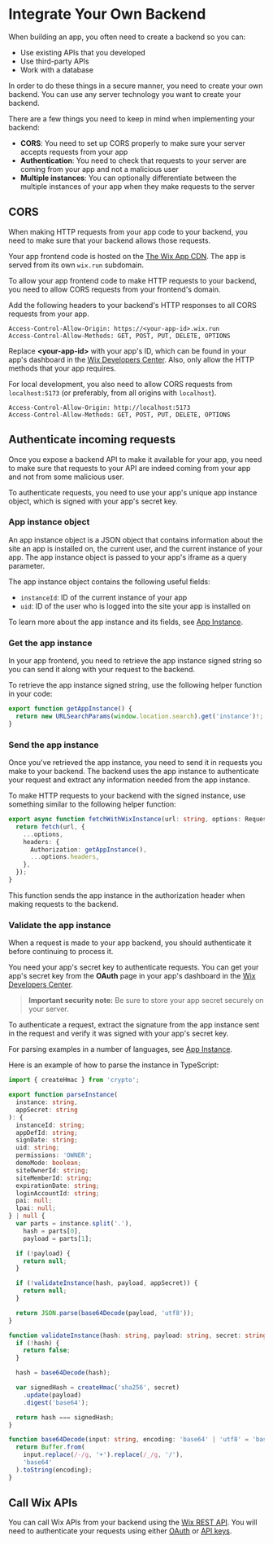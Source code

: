 # Integrate Your Own Backend

When building an app, you often need to create a backend so you can:

- Use existing APIs that you developed
- Use third-party APIs
- Work with a database

In order to do these things in a secure manner, you need to create your own backend. You can use any server technology you want to create your backend.

There are a few things you need to keep in mind when implementing your backend:

- **CORS**: You need to set up CORS properly to make sure your server accepts requests from your app
- **Authentication**: You need to check that requests to your server are coming from your app and not a malicious user
- **Multiple instances**: You can optionally differentiate between the multiple instances of your app when they make requests to the server

## CORS

When making HTTP requests from your app code to your backend, you need to make sure that your backend allows those requests.

Your app frontend code is hosted on the [The Wix App CDN](../workflow/app_versions_and_deployment.md#the-wix-apps-cdn). The app is served from its own `wix.run` subdomain.

To allow your app frontend code to make HTTP requests to your backend, you need to allow CORS requests from your frontend's domain.

Add the following headers to your backend's HTTP responses to all CORS requests from your app.

```http
Access-Control-Allow-Origin: https://<your-app-id>.wix.run
Access-Control-Allow-Methods: GET, POST, PUT, DELETE, OPTIONS
```

Replace **\<your-app-id\>** with your app's ID, which can be found in your app's dashboard in the [Wix Developers Center](https://dev.wix.com/apps/). Also, only allow the HTTP methods that your app requires.

For local development, you also need to allow CORS requests from `localhost:5173` (or preferably, from all origins with `localhost`).

```http
Access-Control-Allow-Origin: http://localhost:5173
Access-Control-Allow-Methods: GET, POST, PUT, DELETE, OPTIONS
```

## Authenticate incoming requests

Once you expose a backend API to make it available for your app, you need to make sure that requests to your API are indeed coming from your app and not from some malicious user.

To authenticate requests, you need to use your app's unique app instance object, which is signed with your app's secret key.

### App instance object

An app instance object is a JSON object that contains information about the site an app is installed on, the current user, and the current instance of your app. The app instance object is passed to your app's iframe as a query parameter.

The app instance object contains the following useful fields:

- `instanceId`: ID of the current instance of your app
- `uid`: ID of the user who is logged into the site your app is installed on

To learn more about the app instance and its fields, see [App Instance](https://devforum.wix.com/kb/en/article/app-instance-client-side).

### Get the app instance

In your app frontend, you need to retrieve the app instance signed string so you can send it along with your request to the backend.

To retrieve the app instance signed string, use the following helper function in your code:

```ts
export function getAppInstance() {
  return new URLSearchParams(window.location.search).get('instance')!;
}
```

### Send the app instance

Once you've retrieved the app instance, you need to send it in requests you make to your backend. The backend uses the app instance to authenticate your request and extract any information needed from the app instance.

To make HTTP requests to your backend with the signed instance, use something similar to the following helper function:

```ts
export async function fetchWithWixInstance(url: string, options: RequestInit) {
  return fetch(url, {
    ...options,
    headers: {
      Authorization: getAppInstance(),
      ...options.headers,
    },
  });
}
```

This function sends the app instance in the authorization header when making requests to the backend.

### Validate the app instance

When a request is made to your app backend, you should authenticate it before continuing to process it.

You need your app's secret key to authenticate requests. You can get your app's secret key from the **OAuth** page in your app's dashboard in the [Wix Developers Center](https://dev.wix.com/apps).

> **Important security note:** Be sure to store your app secret securely on your server.

To authenticate a request, extract the signature from the app instance sent in the request and verify it was signed with your app's secret key.

For parsing examples in a number of languages, see [App Instance](https://devforum.wix.com/kb/en/article/app-instance-client-side#parsing-examples).

Here is an example of how to parse the instance in TypeScript:

```ts
import { createHmac } from 'crypto';

export function parseInstance(
  instance: string,
  appSecret: string
): {
  instanceId: string;
  appDefId: string;
  signDate: string;
  uid: string;
  permissions: 'OWNER';
  demoMode: boolean;
  siteOwnerId: string;
  siteMemberId: string;
  expirationDate: string;
  loginAccountId: string;
  pai: null;
  lpai: null;
} | null {
  var parts = instance.split('.'),
    hash = parts[0],
    payload = parts[1];

  if (!payload) {
    return null;
  }

  if (!validateInstance(hash, payload, appSecret)) {
    return null;
  }

  return JSON.parse(base64Decode(payload, 'utf8'));
}

function validateInstance(hash: string, payload: string, secret: string) {
  if (!hash) {
    return false;
  }

  hash = base64Decode(hash);

  var signedHash = createHmac('sha256', secret)
    .update(payload)
    .digest('base64');

  return hash === signedHash;
}

function base64Decode(input: string, encoding: 'base64' | 'utf8' = 'base64') {
  return Buffer.from(
    input.replace(/-/g, '+').replace(/_/g, '/'),
    'base64'
  ).toString(encoding);
}
```

## Call Wix APIs

You can call Wix APIs from your backend using the [Wix REST API](https://dev.wix.com/docs/rest). You will need to authenticate your requests using either [OAuth](https://dev.wix.com/api/rest/getting-started/authentication) or [API keys](https://dev.wix.com/api/rest/getting-started/api-keys).
